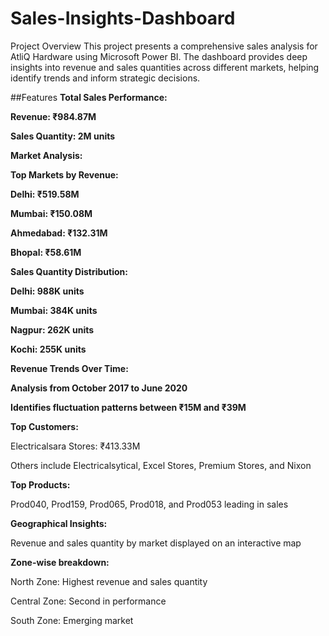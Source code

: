 # Sales-Insights-Dashboard
Project Overview
This project presents a comprehensive sales analysis for AtliQ Hardware using Microsoft Power BI. The dashboard provides deep insights into revenue and sales quantities across different markets, helping identify trends and inform strategic decisions.


##Features
**Total Sales Performance:**

**Revenue: ₹984.87M**

**Sales Quantity: 2M units**

**Market Analysis:**

**Top Markets by Revenue:**

**Delhi: ₹519.58M**

**Mumbai: ₹150.08M**

**Ahmedabad: ₹132.31M**

**Bhopal: ₹58.61M**

**Sales Quantity Distribution:**

**Delhi: 988K units**

**Mumbai: 384K units**

**Nagpur: 262K units**

**Kochi: 255K units**

**Revenue Trends Over Time:**

**Analysis from October 2017 to June 2020**

**Identifies fluctuation patterns between ₹15M and ₹39M**

**Top Customers:**

Electricalsara Stores: ₹413.33M

Others include Electricalsytical, Excel Stores, Premium Stores, and Nixon

**Top Products:**

Prod040, Prod159, Prod065, Prod018, and Prod053 leading in sales

**Geographical Insights:**

Revenue and sales quantity by market displayed on an interactive map

**Zone-wise breakdown:**

North Zone: Highest revenue and sales quantity

Central Zone: Second in performance

South Zone: Emerging market
